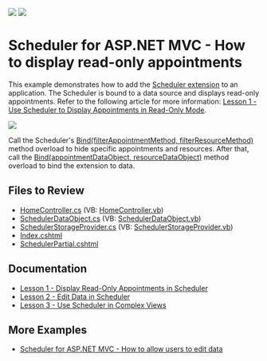 <!-- default badges list -->
[![](https://img.shields.io/badge/Open_in_DevExpress_Support_Center-FF7200?style=flat-square&logo=DevExpress&logoColor=white)](https://supportcenter.devexpress.com/ticket/details/E3971)
[![](https://img.shields.io/badge/📖_How_to_use_DevExpress_Examples-e9f6fc?style=flat-square)](https://docs.devexpress.com/GeneralInformation/403183)
<!-- default badges end -->
# Scheduler for ASP.NET MVC - How to display read-only appointments

This example demonstrates how to add the [Scheduler extension](https://docs.devexpress.com/AspNetMvc/11431/components/scheduler) to an application. The Scheduler is bound to a data source and displays read-only appointments. Refer to the following article for more information: [Lesson 1 - Use Scheduler to Display Appointments in Read-Only Mode](https://docs.devexpress.com/AspNetMvc/11554/components/scheduler/get-started/lesson-1-use-scheduler-to-display-appointments-in-read-only-mode).

<img src="https://raw.githubusercontent.com/DevExpress-Examples/scheduler-lesson-1-show-appointments-in-read-only-mode-e3971/14.2.3+/media/592dde44-debd-11e4-80bf-00155d62480c.png">

Call the Scheduler's [Bind(filterAppointmentMethod, filterResourceMethod)](https://docs.devexpress.com/AspNetMvc/DevExpress.Web.Mvc.SchedulerExtension.Bind(DevExpress.Web.Mvc.PersistentObjectCancelMethod-DevExpress.Web.Mvc.PersistentObjectCancelMethod)) method overload to hide specific appointments and resources. After that, call the [Bind(appointmentDataObject, resourceDataObject)](https://docs.devexpress.com/AspNetMvc/DevExpress.Web.Mvc.SchedulerExtension.Bind(System.Object-System.Object)) method overload to bind the extension to data.

## Files to Review

* [HomeController.cs](./CS/MVCSchedulerReadOnly/Controllers/HomeController.cs) (VB: [HomeController.vb](./VB/MVCSchedulerReadOnly/Controllers/HomeController.vb))
* [SchedulerDataObject.cs](./CS/MVCSchedulerReadOnly/Models/SchedulerDataObject.cs) (VB: [SchedulerDataObject.vb](./VB/MVCSchedulerReadOnly/Models/SchedulerDataObject.vb))
* [SchedulerStorageProvider.cs](./CS/MVCSchedulerReadOnly/Models/SchedulerStorageProvider.cs) (VB: [SchedulerStorageProvider.vb](./VB/MVCSchedulerReadOnly/Models/SchedulerStorageProvider.vb))
* [Index.cshtml](./CS/MVCSchedulerReadOnly/Views/Home/Index.cshtml)
* [SchedulerPartial.cshtml](./CS/MVCSchedulerReadOnly/Views/Home/SchedulerPartial.cshtml)

## Documentation

* [Lesson 1 - Display Read-Only Appointments in Scheduler](https://docs.devexpress.com/AspNetMvc/11554/components/scheduler/get-started/lesson-1-use-scheduler-to-display-appointments-in-read-only-mode)
* [Lesson 2 - Edit Data in Scheduler](https://docs.devexpress.com/AspNetMvc/11567/components/scheduler/get-started/lesson-2-implement-the-insert-update-delete-appointment-functionality)
* [Lesson 3 - Use Scheduler in Complex Views](https://docs.devexpress.com/AspNetMvc/11629/components/scheduler/get-started/lesson-3-use-scheduler-in-complex-views)

## More Examples

* [Scheduler for ASP.NET MVC - How to allow users to edit data](https://github.com/DevExpress-Examples/scheduler-lesson-2-insert-update-delete-appointment-feature-e3984)
